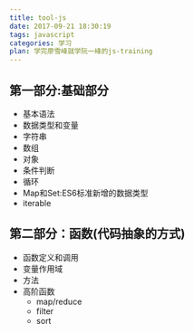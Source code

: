 ```yaml
---
title: tool-js
date: 2017-09-21 18:30:19
tags: javascript
categories: 学习
plan: 学完廖雪峰就学阮一峰的js-training
---
```


## 第一部分:基础部分
- 基本语法
- 数据类型和变量
- 字符串
- 数组
- 对象
- 条件判断
- 循环
- Map和Set:ES6标准新增的数据类型
- iterable

## 第二部分：函数(代码抽象的方式)
- 函数定义和调用
- 变量作用域
- 方法
- 高阶函数
    - map/reduce
    - filter
    - sort
